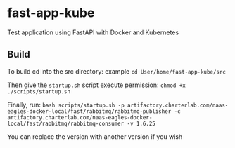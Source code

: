# fast-app-kube
Test application using FastAPI with Docker and Kubernetes 

## Build
To build cd into the src directory:
example
`cd User/home/fast-app-kube/src`

Then give the `startup.sh` script execute permission:
`chmod +x ./scripts/startup.sh`

Finally, run:
`bash scripts/startup.sh -p artifactory.charterlab.com/naas-eagles-docker-local/fast/rabbitmq/rabbitmq-publisher -c artifactory.charterlab.com/naas-eagles-docker-local/fast/rabbitmq/rabbitmq-consumer -v 1.6.25`

You can replace the version with another version if you wish
